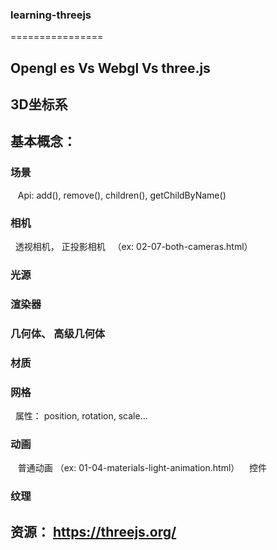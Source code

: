 ### learning-threejs
================


##  Opengl es Vs Webgl Vs three.js

## 3D坐标系

## 基本概念： 
### 场景
    Api: add(), remove(), children(), getChildByName()
### 相机 
   透视相机， 正投影相机
   （ex: 02-07-both-cameras.html）
### 光源 
### 渲染器 
### 几何体、 高级几何体
### 材质
### 网格
   属性： position, rotation, scale...
### 动画 
    普通动画 （ex: 01-04-materials-light-animation.html）
    控件
### 纹理

## 资源： https://threejs.org/
